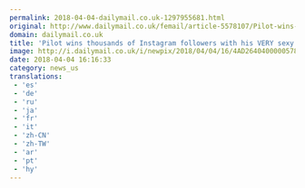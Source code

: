 ```yaml
---
permalink: 2018-04-04-dailymail.co.uk-1297955681.html
original: http://www.dailymail.co.uk/femail/article-5578107/Pilot-wins-thousands-Instagram-followers-sexy-six-pack-selfies.html?ITO=1490&ns_mchannel=rss&ns_campaign=1490
domain: dailymail.co.uk
title: 'Pilot wins thousands of Instagram followers with his VERY sexy selfies'
image: http://i.dailymail.co.uk/i/newpix/2018/04/04/16/4AD2640400000578-0-image-a-11_1522854543264.jpg
date: 2018-04-04 16:16:33
category: news_us
translations: 
 - 'es'
 - 'de'
 - 'ru'
 - 'ja'
 - 'fr'
 - 'it'
 - 'zh-CN'
 - 'zh-TW'
 - 'ar'
 - 'pt'
 - 'hy'
---
```


